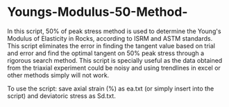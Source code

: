 # Youngs-Modulus-50-Method-
In this script, 50% of peak stress method is used to determine the Young's Modulus of Elasticity in Rocks, according to ISRM and ASTM standards.
This script eliminates the error in finding the tangent value based on trial and error and find the optimal tangent on 50% peak stress through a rigorous search method.
This script is specially useful as the data obtained from the triaxial experiment could be noisy and using trendlines in excel or other methods simply will not work.

To use the script:
save axial strain (%) as ea.txt (or simply insert into the script) and deviatoric stress as Sd.txt.
